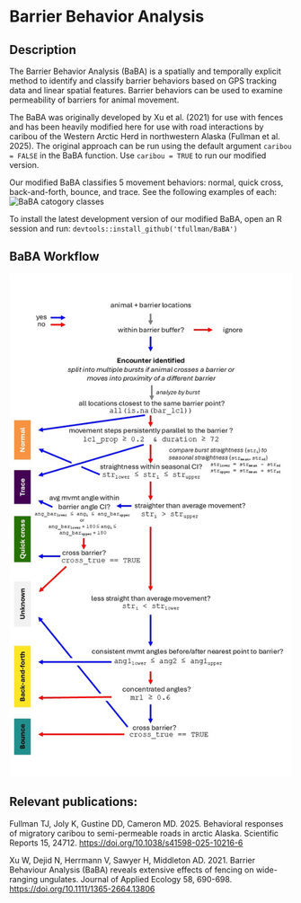 # Barrier Behavior Analysis
## Description
The Barrier Behavior Analysis (BaBA) is a spatially and temporally explicit method to identify and classify barrier behaviors based on GPS tracking data and linear spatial features. Barrier behaviors can be used to examine permeability of barriers for animal movement.

The BaBA was originally developed by Xu et al. (2021) for use with fences and has been heavily modified here for use with road interactions by caribou of the Western Arctic Herd in northwestern Alaska (Fullman et al. 2025). The original approach can be run using the default argument `caribou = FALSE` in the BaBA function. Use `caribou = TRUE` to run our modified version.

Our modified BaBA classifies 5 movement behaviors: normal, quick cross, back-and-forth, bounce, and trace. See the following examples of each:
![BaBA catogory classes](Fig_2.png)

To install the latest development version of our modified BaBA, open an R session and run: 
`devtools::install_github('tfullman/BaBA')`

## BaBA Workflow
![BaBA workflow](Classification_Workflow.jpg)


## Relevant publications: 
Fullman TJ, Joly K, Gustine DD, Cameron MD. 2025. Behavioral responses of migratory caribou to semi-permeable roads in arctic Alaska. Scientific Reports 15, 24712. https://doi.org/10.1038/s41598-025-10216-6

Xu W, Dejid N, Herrmann V, Sawyer H, Middleton AD. 2021. Barrier Behaviour Analysis (BaBA) reveals extensive effects of fencing on wide-ranging ungulates. Journal of Applied Ecology 58, 690-698. https://doi.org/10.1111/1365-2664.13806

